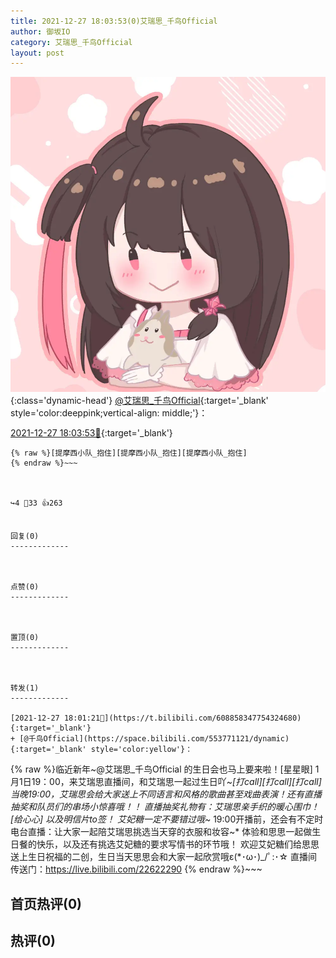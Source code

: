 ```yaml
---
title: 2021-12-27 18:03:53(0)艾瑞思_千鸟Official
author: 御坂IO
category: 艾瑞思_千鸟Official
layout: post
---
```


![img](/images/7e08840c56f251de28bdf766b647bd5fe9a5d50a.jpg){:class='dynamic-head'}
[@艾瑞思_千鸟Official](https://space.bilibili.com/1090010845/dynamic){:target='_blank' style='color:deeppink;vertical-align: middle;'}：

[2021-12-27 18:03:53🔗](https://t.bilibili.com/608859000592504636){:target='_blank'}

~~~
{% raw %}[提摩西小队_抱住][提摩西小队_抱住][提摩西小队_抱住]
{% endraw %}~~~



↪️4 💬33 👍263


回复(0)
-------------



点赞(0)
-------------



置顶(0)
-------------



转发(1)
-------------

[2021-12-27 18:01:21🔗](https://t.bilibili.com/608858347754324680){:target='_blank'}
+ [@千鸟Official](https://space.bilibili.com/553771121/dynamic){:target='_blank' style='color:yellow'}：
~~~
{% raw %}临近新年~@艾瑞思_千鸟Official 的生日会也马上要来啦！[星星眼]
1月1日19：00，来艾瑞思直播间，和艾瑞思一起过生日吖~*[打call][打call][打call]
当晚19:00，艾瑞思会给大家送上不同语言和风格的歌曲甚至戏曲表演！还有直播抽奖和队员们的串场小惊喜哦！！
直播抽奖礼物有：艾瑞思亲手织的暖心围巾！[给心心]
以及明信片to签！
艾妃糖一定不要错过哦~*
19:00开播前，还会有不定时电台直播：让大家一起陪艾瑞思挑选当天穿的衣服和妆容~*
体验和思思一起做生日餐的快乐，以及还有挑选艾妃糖的要求写情书的环节哦！
欢迎艾妃糖们给思思送上生日祝福的二创，生日当天思思会和大家一起欣赏哦ε(*･ω･)_/ﾟ:･☆
直播间传送门：https://live.bilibili.com/22622290 
{% endraw %}~~~






首页热评(0)
-------------



热评(0)
-------------



